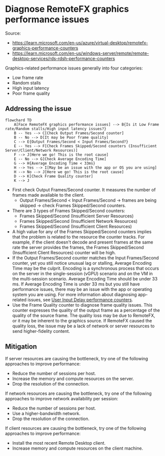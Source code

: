 # Diagnose RemoteFX graphics performance issues

Source:
- <https://learn.microsoft.com/en-us/azure/virtual-desktop/remotefx-graphics-performance-counters>
- <https://learn.microsoft.com/en-us/windows-server/remote/remote-desktop-services/rds-rdsh-performance-counters>

Graphics-related performance issues generally into four categories:
- Low frame rate
- Random stalls
- High input latency
- Poor frame quality

## Addressing the issue

```mermaid
flowchard TD
    A[Face RemoteFX graphics performance issues] --> B{Is it Low Frame rate/Random stalls/High input latency issues?}
    B -- Yes --> C[Check Output Frames/Second counter]
    B -- No --> D[It may be Poor frame quality]
    C --> E{Output Frames/Second < Input Frames/Second?}
    E -- Yes --> F[Check Frames Skipped/Second counters (Insufficient Server/Client/Network Resources)]
    F --> J[Here we go! This is the root cause]
    E -- No --> G[Check Average Encoding Time]
    G --> H{Average Encoding Time < 33ms}
    H --> Yes --> I[May be an issue with the app or OS you are using]
    H --> No --> J[Here we go! This is the root cause]
    D --> K[Check Frame Quality counter]
    K --> J
```

- First check Output Frames/Second counter. It measures the number of frames made available to the client.
  - Output Frames/Second < Input Frames/Second -> frames are being skipped -> check Frames Skipped/Second counters.
- There are 3 types of Frames Skipped/Second counters:
  - Frames Skipped/Second (Insufficient Server Resources)
  - Frames Skipped/Second (Insufficient Network Resources)
  - Frames Skipped/Second (Insufficient Client Resources)
- A high value for any of the Frames Skipped/Second counters implies that the problem is related to the resource the counter tracks. For example, if the client doesn't decode and present frames at the same rate the server provides the frames, the Frames Skipped/Second (Insufficient Client Resources) counter will be high.
- If the Output Frames/Second counter matches the Input Frames/Second counter, yet you still notice unusual lag or stalling, Average Encoding Time may be the culprit. Encoding is a synchronous process that occurs on the server in the single-session (vGPU) scenario and on the VM in the multi-session scenario. Average Encoding Time should be under 33 ms. If Average Encoding Time is under 33 ms but you still have performance issues, there may be an issue with the app or operating system you are using. For more information about diagnosing app-related issues, see [User Input Delay performance counters](https://learn.microsoft.com/en-us/windows-server/remote/remote-desktop-services/rds-rdsh-performance-counters/).
- Use the Frame Quality counter to diagnose frame quality issues. This counter expresses the quality of the output frame as a percentage of the quality of the source frame. The quality loss may be due to RemoteFX, or it may be inherent to the graphics source. If RemoteFX caused the quality loss, the issue may be a lack of network or server resources to send higher-fidelity content.

## Mitigation

If server resources are causing the bottleneck, try one of the following approaches to improve performance:
- Reduce the number of sessions per host.
- Increase the memory and compute resources on the server.
- Drop the resolution of the connection.

If network resources are causing the bottleneck, try one of the following approaches to improve network availability per session:
- Reduce the number of sessions per host.
- Use a higher-bandwidth network.
- Drop the resolution of the connection.

If client resources are causing the bottleneck, try one of the following approaches to improve performance:
- Install the most recent Remote Desktop client.
- Increase memory and compute resources on the client machine.
